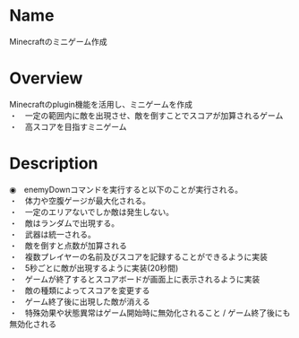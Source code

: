 # Name
Minecraftのミニゲーム作成

# Overview
Minecraftのplugin機能を活用し、ミニゲームを作成</br>
・　一定の範囲内に敵を出現させ、敵を倒すことでスコアが加算されるゲーム</br>
・　高スコアを目指すミニゲーム
# Description
◉　enemyDownコマンドを実行すると以下のことが実行される。<br>
・　体力や空腹ゲージが最大化される。<br>
・　一定のエリアないでしか敵は発生しない。<br>
・　敵はランダムで出現する。<br>
・　武器は統一される。<br>
・　敵を倒すと点数が加算される<br>
・　複数プレイヤーの名前及びスコアを記録することができるように実装<br>
・　5秒ごとに敵が出現するように実装(20秒間)<br>
・　ゲームが終了するとスコアボードが画面上に表示されるように実装<br>
・　敵の種類によってスコアを変更する<br>
・　ゲーム終了後に出現した敵が消える<br>
・　特殊効果や状態異常はゲーム開始時に無効化されること / ゲーム終了後にも無効化される<br>